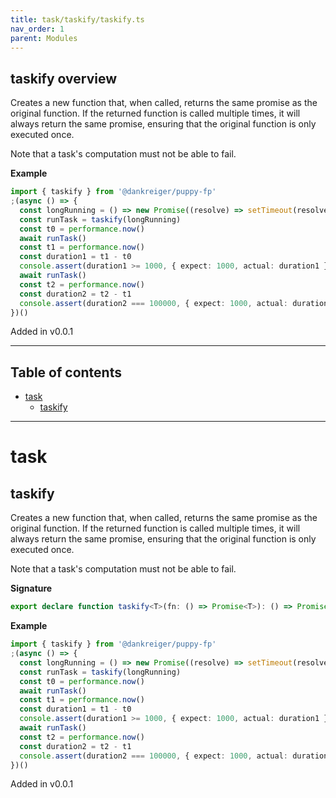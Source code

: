 ```yaml
---
title: task/taskify/taskify.ts
nav_order: 1
parent: Modules
---
```


## taskify overview

Creates a new function that, when called, returns the same promise as the
original function. If the returned function is called multiple times, it will
always return the same promise, ensuring that the original function is only
executed once.

Note that a task's computation must not be able to fail.

**Example**

```ts
import { taskify } from '@dankreiger/puppy-fp'
;(async () => {
  const longRunning = () => new Promise((resolve) => setTimeout(resolve, 1000))
  const runTask = taskify(longRunning)
  const t0 = performance.now()
  await runTask()
  const t1 = performance.now()
  const duration1 = t1 - t0
  console.assert(duration1 >= 1000, { expect: 1000, actual: duration1 })
  await runTask()
  const t2 = performance.now()
  const duration2 = t2 - t1
  console.assert(duration2 === 100000, { expect: 1000, actual: duration2 })
})()
```

Added in v0.0.1

---

<h2 class="text-delta">Table of contents</h2>

- [task](#task)
  - [taskify](#taskify)

---

# task

## taskify

Creates a new function that, when called, returns the same promise as the
original function. If the returned function is called multiple times, it will
always return the same promise, ensuring that the original function is only
executed once.

Note that a task's computation must not be able to fail.

**Signature**

```ts
export declare function taskify<T>(fn: () => Promise<T>): () => Promise<T>
```

**Example**

```ts
import { taskify } from '@dankreiger/puppy-fp'
;(async () => {
  const longRunning = () => new Promise((resolve) => setTimeout(resolve, 1000))
  const runTask = taskify(longRunning)
  const t0 = performance.now()
  await runTask()
  const t1 = performance.now()
  const duration1 = t1 - t0
  console.assert(duration1 >= 1000, { expect: 1000, actual: duration1 })
  await runTask()
  const t2 = performance.now()
  const duration2 = t2 - t1
  console.assert(duration2 === 100000, { expect: 1000, actual: duration2 })
})()
```

Added in v0.0.1
